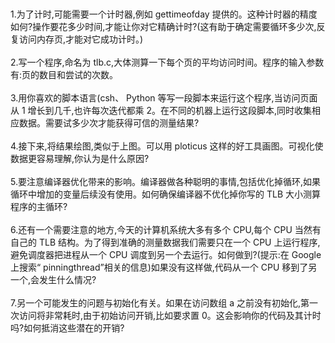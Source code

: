 <br/>
<br/>
1.为了计时,可能需要一个计时器,例如 gettimeofday 提供的。这种计时器的精度如何?操作要花多少时间,才能让你对它精确计时?(这有助于确定需要循环多少次,反复访问内存页,才能对它成功计时。)

<br/>
<br/>
2.写一个程序,命名为 tlb.c,大体测算一下每个页的平均访问时间。程序的输入参数有:页的数目和尝试的次数。

<br/>
<br/>
3.用你喜欢的脚本语言(csh、 Python 等写一段脚本来运行这个程序,当访问页面从 1 增长到几千,也许每次迭代都乘 2。在不同的机器上运行这段脚本,同时收集相应数据。需要试多少次才能获得可信的测量结果?

<br/>
<br/>
4.接下来,将结果绘图,类似于上图。可以用 ploticus 这样的好工具画图。可视化使数据更容易理解,你认为是什么原因?

<br/>
<br/>
5.要注意编译器优化带来的影响。编译器做各种聪明的事情,包括优化掉循环,如果循环中增加的变量后续没有使用。如何确保编译器不优化掉你写的 TLB 大小测算程序的主循环?

<br/>
<br/>
6.还有一个需要注意的地方,今天的计算机系统大多有多个 CPU,每个 CPU 当然有自己的 TLB 结构。为了得到准确的测量数据我们需要只在一个 CPU 上运行程序,避免调度器把进程从一个 CPU 调度到另一个去运行。如何做到?(提示:在 Google 上搜索“ pinningthread”相关的信息)如果没有这样做,代码从一个 CPU 移到了另一个,会发生什么情况?

<br/>
<br/>
7.另一个可能发生的问题与初始化有关。如果在访问数组 a 之前没有初始化,第一次访问将非常耗时,由于初始访问开销,比如要求置 0。这会影响你的代码及其计时吗?如何抵消这些潜在的开销?
